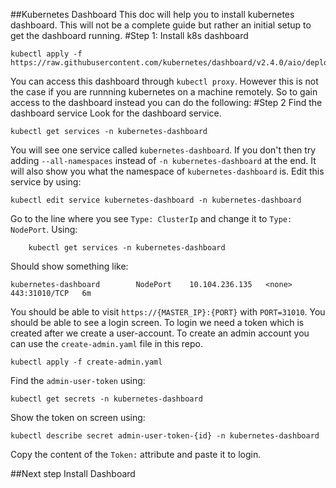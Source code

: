##Kubernetes Dashboard
This doc will help you to install kubernetes dashboard. This will not be a complete guide but rather an initial setup to get the dashboard running.
#Step 1: Install k8s dashboard
```
kubectl apply -f https://raw.githubusercontent.com/kubernetes/dashboard/v2.4.0/aio/deploy/recommended.yaml
```
You can access this dashboard through ```kubectl proxy```. However this is not the case if you are runnning kubernetes on a machine remotely. So to gain access to the dashboard instead you can do the following:
#Step 2 Find the dashboard service
Look for the dashboard service.
```
kubectl get services -n kubernetes-dashboard
```
You will see one service called ```kubernetes-dashboard```. If you don't then try adding `--all-namespaces` instead of `-n kubernetes-dashboard` at the end. It will also show you what the namespace of `kubernetes-dashboard` is.
Edit this service by using:
```
kubectl edit service kubernetes-dashboard -n kubernetes-dashboard
```
Go to the line where you see `Type: ClusterIp` and change it to `Type: NodePort`.
Using:
```
    kubectl get services -n kubernetes-dashboard
```
Should show something like:
```
kubernetes-dashboard        NodePort    10.104.236.135   <none>        443:31010/TCP   6m
```
You should be able to visit `https://{MASTER_IP}:{PORT}` with `PORT=31010`.
You should be able to see a login screen.
To login we need a token which is created after we create a user-account.
To create an admin account you can use the `create-admin.yaml` file in this repo.
```
kubectl apply -f create-admin.yaml
```
Find the `admin-user-token` using:
```
kubectl get secrets -n kubernetes-dashboard
```
Show the token on screen using:
```
kubectl describe secret admin-user-token-{id} -n kubernetes-dashboard
```
Copy the content of the `Token:` attribute and paste it to login.


##Next step
Install Dashboard
